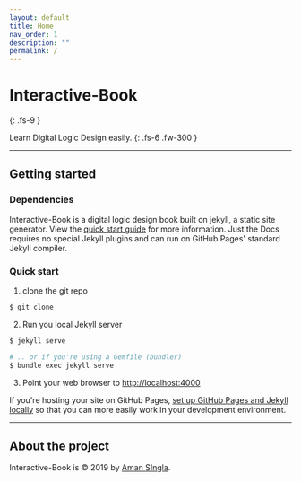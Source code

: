 ```yaml
---
layout: default
title: Home
nav_order: 1
description: ""
permalink: /
---
```


# Interactive-Book
{: .fs-9 }

Learn Digital Logic Design easily.
{: .fs-6 .fw-300 }

---

## Getting started

### Dependencies

Interactive-Book is a digital logic design book built on jekyll, a static site generator. View the [quick start guide](https://jekyllrb.com/docs/) for more information. Just the Docs requires no special Jekyll plugins and can run on GitHub Pages' standard Jekyll compiler.

### Quick start

1. clone the git repo
```bash
$ git clone
```

2. Run you local Jekyll server
```bash
$ jekyll serve
```
```bash
# .. or if you're using a Gemfile (bundler)
$ bundle exec jekyll serve
```
3. Point your web browser to [http://localhost:4000](http://localhost:4000)

If you're hosting your site on GitHub Pages, [set up GitHub Pages and Jekyll locally](https://help.github.com/en/articles/setting-up-your-github-pages-site-locally-with-jekyll) so that you can more easily work in your development environment.

---

## About the project

Interactive-Book is &copy; 2019 by [Aman SIngla](http://github.com/amansingla97).
